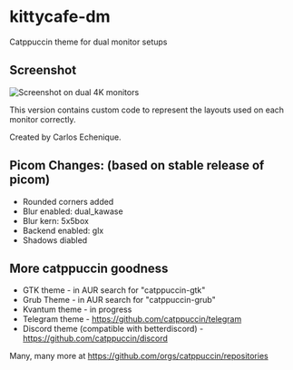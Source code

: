 # kittycafe-dm
Catppuccin theme for dual monitor setups

## Screenshot
![Screenshot on dual 4K monitors](/screenshot.png)

This version contains custom code to represent the layouts used on each monitor correctly.

Created by Carlos Echenique.

## Picom Changes: (based on stable release of picom)
- Rounded corners added
- Blur enabled: dual_kawase
- Blur kern: 5x5box
- Backend enabled: glx
- Shadows diabled

## More catppuccin goodness
- GTK theme - in AUR search for "catppuccin-gtk"
- Grub Theme - in AUR search for "catppuccin-grub"
- Kvantum theme - in progress
- Telegram theme - https://github.com/catppuccin/telegram
- Discord theme (compatible with betterdiscord) - https://github.com/catppuccin/discord

Many, many more at https://github.com/orgs/catppuccin/repositories
